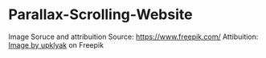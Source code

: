 # Parallax-Scrolling-Website
Image Soruce and attribuition 
Source: https://www.freepik.com/
Attibuition: <a href="https://www.freepik.com/free-vector/mountains-cleft-view-from-bottom-night-scenery-landscape-with-high-rocks-full-moon-with-stars-glowing-peaks_13194970.htm#page=1&query=Scene&position=38">Image by upklyak</a> on Freepik
